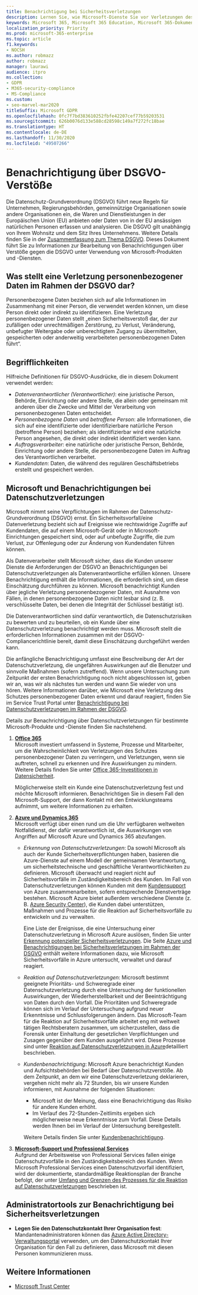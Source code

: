 ```yaml
---
title: Benachrichtigung bei Sicherheitsverletzungen
description: Lernen Sie, wie Microsoft-Dienste Sie vor Verletzungen des Schutzes personenbezogener Daten schützen und wie Microsoft reagiert und Sie benachrichtigt, wenn eine Verletzung auftritt.
keywords: Microsoft 365, Microsoft 365 Education, Microsoft 365-Dokumentation, DSGVO
localization_priority: Priority
ms.prod: microsoft-365-enterprise
ms.topic: article
f1.keywords:
- NOCSH
ms.author: robmazz
author: robmazz
manager: laurawi
audience: itpro
ms.collection:
- GDPR
- M365-security-compliance
- MS-Compliance
ms.custom:
- seo-marvel-mar2020
titleSuffix: Microsoft GDPR
ms.openlocfilehash: 0fc7f7bd383610252fbfe42207cef77b59203531
ms.sourcegitcommit: 626b0076d133e588cd28598c149a7f272fc18bae
ms.translationtype: HT
ms.contentlocale: de-DE
ms.lasthandoff: 11/30/2020
ms.locfileid: "49507266"
---
```

# <a name="gdpr-breach-notification"></a>Benachrichtigung über DSGVO-Verstöße

Die Datenschutz-Grundverordnung (DSGVO) führt neue Regeln für Unternehmen, Regierungsbehörden, gemeinnützige Organisationen sowie andere Organisationen ein, die Waren und Dienstleistungen in der Europäischen Union (EU) anbieten oder Daten von in der EU ansässigen natürlichen Personen erfassen und analysieren. Die DSGVO gilt unabhängig von Ihrem Wohnsitz und dem Sitz Ihres Unternehmens. Weitere Details finden Sie in der [Zusammenfassung zum Thema DSGVO](gdpr.md). Dieses Dokument führt Sie zu Informationen zur Bearbeitung von Benachrichtigungen über Verstöße gegen die DSGVO unter Verwendung von Microsoft-Produkten und -Diensten.

## <a name="what-constitute-a-breach-of-personal-data-under-the-gdpr"></a>Was stellt eine Verletzung personenbezogener Daten im Rahmen der DSGVO dar?

Personenbezogene Daten beziehen sich auf alle Informationen im Zusammenhang mit einer Person, die verwendet werden können, um diese Person direkt oder indirekt zu identifizieren. Eine Verletzung personenbezogener Daten stellt „einen Sicherheitsverstoß dar, der zur zufälligen oder unrechtmäßigen Zerstörung, zu Verlust, Veränderung, unbefugter Weitergabe oder unberechtigtem Zugang zu übermittelten, gespeicherten oder anderweitig verarbeiteten personenbezogenen Daten führt“.

## <a name="terminology"></a>Begrifflichkeiten

Hilfreiche Definitionen für DSGVO-Ausdrücke, die in diesem Dokument verwendet werden:

- *Datenverantwortlicher (Verantwortlicher)*: eine juristische Person, Behörde, Einrichtung oder andere Stelle, die allein oder gemeinsam mit anderen über die Zwecke und Mittel der Verarbeitung von personenbezogenen Daten entscheidet.  
- *Personenbezogene Daten* und *betroffene Person*: alle Informationen, die sich auf eine identifizierte oder identifizierbare natürliche Person (betroffene Person) beziehen; als identifizierbar wird eine natürliche Person angesehen, die direkt oder indirekt identifiziert werden kann.  
- *Auftragsverarbeiter*: eine natürliche oder juristische Person, Behörde, Einrichtung oder andere Stelle, die personenbezogene Daten im Auftrag des Verantwortlichen verarbeitet.  
- *Kundendaten*: Daten, die während des regulären Geschäftsbetriebs erstellt und gespeichert werden.

## <a name="microsoft-and-breach-notification"></a>Microsoft und Benachrichtigungen bei Datenschutzverletzungen

Microsoft nimmt seine Verpflichtungen im Rahmen der Datenschutz-Grundverordnung (DSGVO) ernst. Ein Sicherheitsvorfall/eine Datenverletzung bezieht sich auf Ereignisse wie rechtswidrige Zugriffe auf Kundendaten, die auf einem Microsoft-Gerät oder in Microsoft-Einrichtungen gespeichert sind, oder auf unbefugte Zugriffe, die zum Verlust, zur Offenlegung oder zur Änderung von Kundendaten führen können.

Als Datenverarbeiter stellt Microsoft sicher, dass die Kunden unserer Dienste die Anforderungen der DSGVO an Benachrichtigungen bei Datenschutzverletzungen als Datenverantwortliche erfüllen können. Unsere Benachrichtigung enthält die Informationen, die erforderlich sind, um diese Einschätzung durchführen zu können. Microsoft benachrichtigt Kunden über jegliche Verletzung personenbezogener Daten, mit Ausnahme von Fällen, in denen personenbezogene Daten nicht lesbar sind (z. B. verschlüsselte Daten, bei denen die Integrität der Schlüssel bestätigt ist).

Die Datenverantwortlichen sind dafür verantwortlich, die Datenschutzrisiken zu bewerten und zu beurteilen, ob ein Kunde über eine Datenschutzverletzung benachrichtigt werden muss. Microsoft stellt die erforderlichen Informationen zusammen mit der DSGVO-Compliancerichtlinie bereit, damit diese Einschätzung durchgeführt werden kann.

Die anfängliche Benachrichtigung umfasst eine Beschreibung der Art der Datenschutzverletzung, die ungefähren Auswirkungen auf die Benutzer und sinnvolle Maßnahmen (sofern zutreffend). Wenn unsere Untersuchung zum Zeitpunkt der ersten Benachrichtigung noch nicht abgeschlossen ist, geben wir an, was wir als nächstes tun werden und wann Sie wieder von uns hören. Weitere Informationen darüber, wie Microsoft eine Verletzung des Schutzes personenbezogener Daten erkennt und darauf reagiert, finden Sie im Service Trust Portal unter [Benachrichtigung bei Datenschutzverletzungen im Rahmen der DSGVO](https://servicetrust.microsoft.com/ViewPage/GDPRBreach).

Details zur Benachrichtigung über Datenschutzverletzungen für bestimmte Microsoft-Produkte und -Dienste finden Sie nachstehend.
  
1. **[Office 365](gdpr-breach-Office365.md)**  
    Microsoft investiert umfassend in Systeme, Prozesse und Mitarbeiter, um die Wahrscheinlichkeit von Verletzungen des Schutzes personenbezogener Daten zu verringern, und Verletzungen, wenn sie auftreten, schnell zu erkennen und ihre Auswirkungen zu mindern. Weitere Details finden Sie unter [Office 365-Investitionen in Datensicherheit](https://docs.microsoft.com/microsoft-365/compliance/gdpr-breach-office365#office-365-investments-in-data-security).

    Möglicherweise stellt ein Kunde eine Datenschutzverletzung fest und möchte Microsoft informieren. Benachrichtigen Sie in diesem Fall den Microsoft-Support, der dann Kontakt mit den Entwicklungsteams aufnimmt, um weitere Informationen zu erhalten.

2. **[Azure und Dynamics 365](gdpr-breach-azure-dynamics.md)**  
    Microsoft verfügt über einen rund um die Uhr verfügbaren weltweiten Notfalldienst, der dafür verantwortlich ist, die Auswirkungen von Angriffen auf Microsoft Azure und Dynamics 365 abzufangen.

    - *Erkennung von Datenschutzverletzungen*: Da sowohl Microsoft als auch der Kunde Sicherheitsverpflichtungen haben, basieren die Azure-Dienste auf einem Modell der gemeinsamen Verantwortung, um sicherheitstechnische und geschäftliche Verantwortlichkeiten zu definieren. Microsoft überwacht und reagiert nicht auf Sicherheitsvorfälle im Zuständigkeitsbereich des Kunden. Im Fall von Datenschutzverletzungen können Kunden mit dem [Kundensupport](https://azure.microsoft.com/support/options/) von Azure zusammenarbeiten, sofern entsprechende Dienstverträge bestehen. Microsoft Azure bietet außerdem verschiedene Dienste (z. B. [Azure Security Center](https://azure.microsoft.com/services/security-center/)), die Kunden dabei unterstützen, Maßnahmen und Prozesse für die Reaktion auf Sicherheitsvorfälle zu entwickeln und zu verwalten.

        Eine Liste der Ereignisse, die eine Untersuchung einer Datenschutzverletzung in Microsoft Azure auslösen, finden Sie unter [Erkennung potenzieller Sicherheitsverletzungen](https://docs.microsoft.com/microsoft-365/compliance/gdpr-breach-azure-dynamics#detection-of-potential-breaches). Die Seite [Azure und Benachrichtigungen bei Sicherheitsverletzungen im Rahmen der DSGVO](gdpr-breach-azure-dynamics.md) enthält weitere Informationen dazu, wie Microsoft Sicherheitsvorfälle in Azure untersucht, verwaltet und darauf reagiert.

    - *Reaktion auf Datenschutzverletzungen*: Microsoft bestimmt geeignete Prioritäts- und Schweregrade einer Datenschutzverletzung durch eine Untersuchung der funktionellen Auswirkungen, der Wiederherstellbarkeit und der Beeinträchtigung von Daten durch den Vorfall. Die Prioritäten und Schweregrade können sich im Verlauf der Untersuchung aufgrund neuer Erkenntnisse und Schlussfolgerungen ändern.
    Das Microsoft-Team für die Reaktion auf Sicherheitsvorfälle arbeitet eng mit weltweit tätigen Rechtsberatern zusammen, um sicherzustellen, dass die Forensik unter Einhaltung der gesetzlichen Verpflichtungen und Zusagen gegenüber dem Kunden ausgeführt wird. Diese Prozesse sind unter [Reaktion auf Datenschutzverletzungen in Azure](https://docs.microsoft.com/microsoft-365/compliance/gdpr-breach-azure-dynamics#azures-data-breach-response)detailliert beschrieben.

    - *Kundenbenachrichtigung*: Microsoft Azure benachrichtigt Kunden und Aufsichtsbehörden bei Bedarf über Datenschutzverstöße. Ab dem Zeitpunkt, an dem wir eine Datenschutzverletzung deklarieren, vergehen nicht mehr als 72 Stunden, bis wir unsere Kunden informieren, mit Ausnahme der folgenden Situationen:

        - Microsoft ist der Meinung, dass eine Benachrichtigung das Risiko für andere Kunden erhöht.
        - Im Verlauf des 72-Stunden-Zeitlimits ergeben sich möglicherweise neue Erkenntnisse zum Vorfall. Diese Details werden Ihnen bei im Verlauf der Untersuchung bereitgestellt.

        Weitere Details finden Sie unter [Kundenbenachrichtigung](https://docs.microsoft.com/microsoft-365/compliance/gdpr-breach-azure-dynamics#customer-notification).

3. **[Microsoft-Support und Professional Services](gdpr-breach-Microsoft-Support-Professional-Services.md)**  
    Aufgrund der Arbeitsweise von Professional Services fallen einige Datenschutzvorfälle in den Zuständigkeitsbereich des Kunden. Wenn Microsoft Professional Services einen Datenschutzvorfall identifiziert, wird der dokumentierte, standardmäßige Reaktionsplan der Branche befolgt, der unter [Umfang und Grenzen des Prozesses für die Reaktion auf Datenschutzverletzungen](https://docs.microsoft.com/microsoft-365/compliance/gdpr-breach-microsoft-support-professional-services#scope--limits-of-data-protection-incident-response-process) beschrieben ist.

## <a name="breach-notification-admin-tools"></a>Administratortools zur Benachrichtigung bei Sicherheitsverletzungen

- **Legen Sie den Datenschutzkontakt Ihrer Organisation fest**: Mandantenadministratoren können das [Azure Active Directory-Verwaltungsportal](https://go.microsoft.com/fwlink/p/?linkid=2052736) verwenden, um den Datenschutzkontakt Ihrer Organisation für den Fall zu definieren, dass Microsoft mit diesen Personen kommunizieren muss.

## <a name="learn-more"></a>Weitere Informationen

- [Microsoft Trust Center](https://www.microsoft.com/trust-center/privacy/gdpr-overview)
